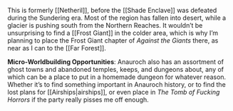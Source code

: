 
This is formerly [[Netheril]], before the [[Shade Enclave]] was defeated during the Sundering era. Most of the region has fallen into desert, while a glacier is pushing south from the Northern Reaches. It wouldn’t be unsurprising to find a [[Frost Giant]] in the colder area, which is why I’m planning to place the Frost Giant chapter of *Against the Giants* there, as near as I can to the [[Far Forest]].

**Micro-Worldbuilding Opportunities**: Anauroch also has an assortment of ghost towns and abandoned temples, keeps, and dungeons about, any of which can be a place to put in a homemade dungeon for whatever reason. Whether it’s to find something important in Anauroch history, or to find the lost plans for [[Airships|airships]], or even place in *The Tomb of Fucking Horrors* if the party really pisses me off enough.
